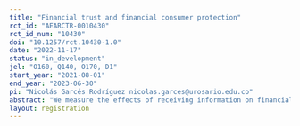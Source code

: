 ```yaml
---
title: "Financial trust and financial consumer protection"
rct_id: "AEARCTR-0010430"
rct_id_num: "10430"
doi: "10.1257/rct.10430-1.0"
date: "2022-11-17"
status: "in_development"
jel: "O160, Q140, O170, D1"
start_year: "2021-08-01"
end_year: "2023-06-30"
pi: "Nicolás Garcés Rodríguez nicolas.garces@urosario.edu.co"
abstract: "We measure the effects of receiving information on financial consumer protection through multiple channel treatment (consisting of training sessions, interactive primers and SMS messages) on the levels of financial trust over formal institutions. "
layout: registration
---
```


